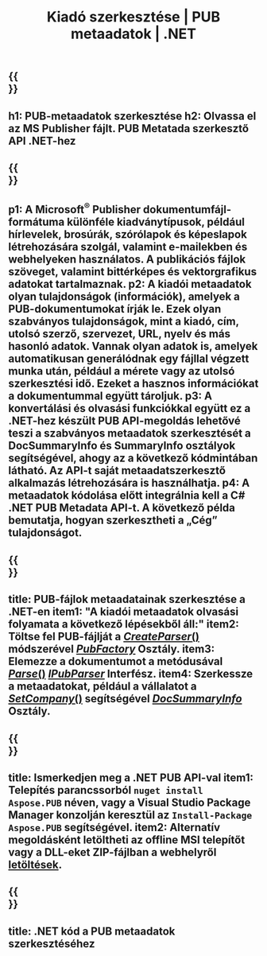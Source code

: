 ﻿---
translation: true
template: /_templates/metadata-net.md
title: Kiadó szerkesztése | PUB metaadatok | .NET
description: Olvassa el a megjelenítői metaadatokat a PUB C# API-megoldással. A natív .NET API hozzáférést biztosít a SummaryInfo és DocSummaryInfo tulajdonságokhoz.
url: /net/metadata/pub/
metakeywords: publikációs metaadatok szerkesztése net, közzétételi fájl metaadatai C#, kiadói metaadatszerkesztő .net, publikációs fájl metaadatainak olvasása C#, publikációs metaadatok olvasása .net
family: pub
platformtag: net
feature: metadata
aliases: /net/metadata/
---

{{<section banner>}}
---
h1: PUB-metaadatok szerkesztése
h2: Olvassa el az MS Publisher fájlt. PUB Metatada szerkesztő API .NET-hez
---

{{<section overview>}}
---
p1: A Microsoft<sup>®</sup> Publisher dokumentumfájl-formátuma különféle kiadványtípusok, például hírlevelek, brosúrák, szórólapok és képeslapok létrehozására szolgál, valamint e-mailekben és webhelyeken használatos. A publikációs fájlok szöveget, valamint bittérképes és vektorgrafikus adatokat tartalmaznak.
p2: A kiadói metaadatok olyan tulajdonságok (információk), amelyek a PUB-dokumentumokat írják le. Ezek olyan szabványos tulajdonságok, mint a kiadó, cím, utolsó szerző, szervezet, URL, nyelv és más hasonló adatok. Vannak olyan adatok is, amelyek automatikusan generálódnak egy fájllal végzett munka után, például a mérete vagy az utolsó szerkesztési idő. Ezeket a hasznos információkat a dokumentummal együtt tároljuk.
p3: A konvertálási és olvasási funkciókkal együtt ez a .NET-hez készült PUB API-megoldás lehetővé teszi a szabványos metaadatok szerkesztését a DocSummaryInfo és SummaryInfo osztályok segítségével, ahogy az a következő kódmintában látható. Az API-t saját metaadatszerkesztő alkalmazás létrehozására is használhatja.
p4: A metaadatok kódolása előtt integrálnia kell a C# .NET PUB Metadata API-t. A következő példa bemutatja, hogyan szerkesztheti a „Cég” tulajdonságot.
---

{{<section feature1>}}
---
title: PUB-fájlok metaadatainak szerkesztése a .NET-en
item1: "A kiadói metaadatok olvasási folyamata a következő lépésekből áll:"
item2: Töltse fel PUB-fájlját a [*CreateParser*()](https://reference.aspose.com/pub/net/aspose.pub/pubfactory/methods/createparser/index) módszerével [*PubFactory*](https://reference.aspose.com/pub/net/aspose.pub/pubfactory) Osztály.
item3: Elemezze a dokumentumot a  metódusával [*Parse*()](https://reference.aspose.com/pub/net/aspose.pub/ipubparser/methods/parse) [*IPubParser*](https://reference.aspose.com/pub/net/aspose.pub/ipubparser) Interfész.
item4: Szerkessze a metaadatokat, például a vállalatot a [*SetCompany*()](https://reference.aspose.com/pub/net/aspose.pub/docsummaryinfo/methods/setcompany) segítségével [*DocSummaryInfo*](https://reference.aspose.com/pub/net/aspose.pub/docsummaryinfo) Osztály.
---

{{<section feature2>}}
---
title: Ismerkedjen meg a .NET PUB API-val
item1: Telepítés parancssorból ```nuget install Aspose.PUB``` néven, vagy a Visual Studio Package Manager konzolján keresztül az ```Install-Package Aspose.PUB``` segítségével.
item2: Alternatív megoldásként letöltheti az offline MSI telepítőt vagy a DLL-eket ZIP-fájlban a webhelyről [letöltések](https://releases.aspose.com/pub/net).
---

{{<section codeexample>}}
---
title: .NET kód a PUB metaadatok szerkesztéséhez
---